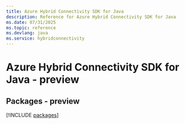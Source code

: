 ```yaml
---
title: Azure Hybrid Connectivity SDK for Java
description: Reference for Azure Hybrid Connectivity SDK for Java
ms.date: 07/31/2025
ms.topic: reference
ms.devlang: java
ms.service: hybridconnectivity
---
```

# Azure Hybrid Connectivity SDK for Java - preview
## Packages - preview
[!INCLUDE [packages](hybrid-connectivity-index.md)]